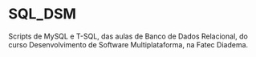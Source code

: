 # SQL_DSM
Scripts de MySQL e T-SQL, das aulas de Banco de Dados Relacional, do curso Desenvolvimento de Software Multiplataforma, na Fatec Diadema. 
